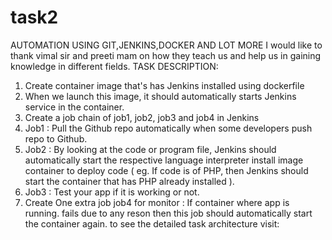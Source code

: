 # task2
AUTOMATION USING GIT,JENKINS,DOCKER AND LOT MORE
I would like to thank vimal sir and preeti mam on how they teach us and help us in gaining knowledge in different fields.
TASK DESCRIPTION:
1. Create container image that's has Jenkins installed using dockerfile
2. When we launch this image, it should automatically starts Jenkins service in the container.
3. Create a job chain of job1, job2, job3 and job4 in Jenkins
4. Job1 : Pull the Github repo automatically when some developers push repo to Github.
5. Job2 : By looking at the code or program file, Jenkins should automatically start the respective language interpreter install image container to deploy code ( eg. If code is of PHP, then Jenkins should start the container that has PHP already installed ).
6. Job3 : Test your app if it is working or not.
7. Create One extra job job4 for monitor : If container where app is running. fails due to any reson then this job should automatically start the container again.
to see the detailed task architecture visit:
